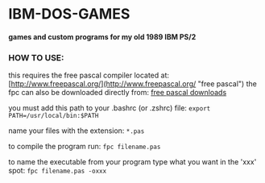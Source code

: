 # IBM-DOS-GAMES
#### games and custom programs for my old 1989 IBM PS/2

### HOW TO USE:
this requires the free pascal compiler located at:
[http://www.freepascal.org/](http://www.freepascal.org/ "free pascal")
the fpc can also be downloaded directly from: [free pascal downloads](http://www.freepascal.org/download.var "downloads")

you must add this path to your .bashrc (or .zshrc) file:
<code>export PATH=/usr/local/bin:$PATH</code>

name your files with the extension:
<code>*.pas</code>

to compile the program run:
<code>fpc filename.pas</code>

to name the executable from your program type what you want in the 'xxx' spot:
<code>fpc filename.pas -oxxx</code>